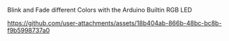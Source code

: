 Blink and Fade different Colors with the Arduino Builtin RGB LED


https://github.com/user-attachments/assets/18b404ab-866b-48bc-bc8b-f9b5998737a0

